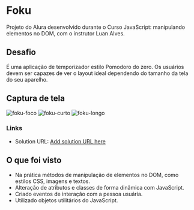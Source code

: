 # Foku

 Projeto do Alura desenvolvido durante o Curso JavaScript: manipulando elementos no DOM, com o instrutor Luan Alves.

## Desafio

É uma aplicação de temporizador estilo Pomodoro do zero. Os usuários devem ser capazes de ver o layout ideal dependendo do tamanho da tela do seu aparelho.

## Captura de tela
![foku-foco](https://github.com/Shillue/fokus/assets/86475008/fe18048c-1e76-4ad8-9cf4-7e43398bb32b)
![foku-curto](https://github.com/Shillue/fokus/assets/86475008/d591026d-8550-4775-bf9e-e5db64d5fad4)
![foku-longo](https://github.com/Shillue/fokus/assets/86475008/70cf9244-d640-4973-8251-c1960626e06b)

### Links

- Solution URL: [Add solution URL here](https://github.com/Shillue/fokus.git)

## O que foi visto

- Na prática métodos de manipulação de elementos no DOM, como estilos CSS, imagens e textos.
- Alteração de atributos e classes de forma dinâmica com JavaScript.
- Criado eventos de interação com a pessoa usuária.
- Utilizado objetos utilitários do JavaScript.
